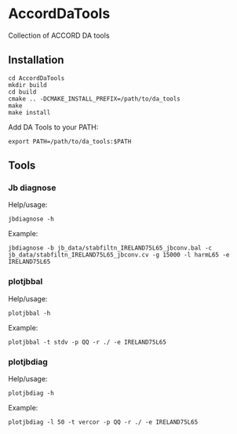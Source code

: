 # AccordDaTools
Collection of ACCORD DA tools

## Installation
```
cd AccordDaTools
mkdir build
cd build
cmake .. -DCMAKE_INSTALL_PREFIX=/path/to/da_tools 
make 
make install
```
Add DA Tools to your PATH:
```
export PATH=/path/to/da_tools:$PATH
```

## Tools
### Jb diagnose
Help/usage:
```
jbdiagnose -h
```

Example:
```
jbdiagnose -b jb_data/stabfiltn_IRELAND75L65_jbconv.bal -c jb_data/stabfiltn_IRELAND75L65_jbconv.cv -g 15000 -l harmL65 -e IRELAND75L65
```

### plotjbbal
Help/usage:
```
plotjbbal -h
```

Example:
```
plotjbbal -t stdv -p QQ -r ./ -e IRELAND75L65
```

### plotjbdiag
Help/usage:
```
plotjbdiag -h
```

Example:
```
plotjbdiag -l 50 -t vercor -p QQ -r ./ -e IRELAND75L65 
```

